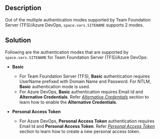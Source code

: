 ## Description

Out of the multiple authentication modes supported by Team Foundation Server (TFS)/Azure DevOps, <code class="expression">space.vars.SITENAME</code> supports 2 modes.

## Solution

Following are the authentication modes that are supported by <code class="expression">space.vars.SITENAME</code> for Team Foundation Server (TFS)/Azure DevOps:

* **Basic**  
  * For Team Foundation Server (TFS), **Basic** authentication requires UserName prefixed with Domain Name and Password. For NTLM, **Basic** authentication mode is used.  
  * For Azure DevOps, **Basic** authentication requires Email Id and **Alternative Credentials**. Refer [*Alternative Credentials*](../../../connectors/team-foundation-server.md#enable-alternate-authentication-credentials) section to learn how to enable the **Alternative Credentials**.

* **Personal Access Token**  
  * For Azure DevOps, **Personal Access Token** authentication requires Email Id and **Personal Access Token**. Refer [*Personal Access Token*](../../../connectors/team-foundation-server.md#create-personal-access-token) section to learn how to create a new personal access token.


